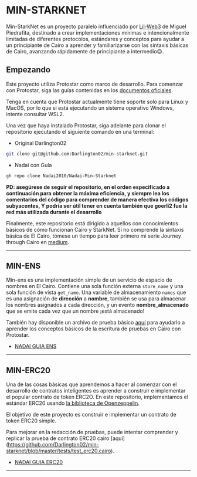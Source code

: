# MIN-STARKNET

Min-StarkNet es un proyecto paralelo influenciado por [Lil-Web3](https://github.com/m1guelpf/lil-web3) de Miguel Piedrafita, destinado a crear implementaciones mínimas e intencionalmente limitadas de diferentes protocolos, estándares y conceptos para ayudar a un principiante de Cairo a aprender y familiarizarse con las sintaxis básicas de Cairo, avanzando rápidamente de principiante a  intermedio😉.

## Empezando
Este proyecto utiliza Protostar como marco de desarrollo. Para comenzar con Protostar, siga las guías contenidas en los [documentos oficiales](https://docs.swmansion.com/protostar/docs/tutorials/installation).

Tenga en cuenta que Protostar actualmente tiene soporte solo para Linux y MacOS, por lo que si está ejecutando un sistema operativo Windows, intente consultar WSL2.

Una vez que haya instalado Protostar, siga adelante para clonar el repositorio ejecutando el siguiente comando en una terminal:

* Original Darlington02

```bash
git clone git@github.com:Darlington02/min-starknet.git
```

* Nadai con Guía

```bash
gh repo clone Nadai2010/Nadai-Min-Starknet
```

**PD: asegúrese de seguir el repositorio, en el orden especificado a continuación para obtener la máxima eficiencia, y siempre lea los comentarios del código para comprender de manera efectiva los códigos subyacentes, Y podría ser útil tener en cuenta también que goerli2 fue la red más utilizada durante el desarrollo**

Finalmente, este repositorio está dirigido a aquellos con conocimientos básicos de cómo funcionan Cairo y StarkNet. Si no comprende la sintaxis básica de El Cairo, tómese un tiempo para leer primero mi serie Journey through Cairo en [medium](https://medium.com/@darlingtonnnam).

---
## MIN-ENS
Min-ens es una implementación simple de un servicio de espacio de nombres en El Cairo. Contiene una sola función externa `store_name` y una sola función de vista `get_name`. Una variable de almacenamiento `names` que es una asignación de **dirección** a **nombre**, también se usa para almacenar los nombres asignados a cada dirección, y un evento **nombre_almacenado** que se emite cada vez que un nombre ¡está almacenado!

También hay disponible un archivo de prueba básico [aquí](https://github.com/Nadai2010/Nadai-Min-Starknet/blob/master/tests/test_ens.cairo) para ayudarlo a aprender los conceptos básicos de la escritura de pruebas en Cairo con Protostar.

* [NADAI GUIA ENS](https://github.com/Nadai2010/Nadai-Min-Starknet/blob/master/src/min_ens/README.md)

---

## MIN-ERC20
Una de las cosas básicas que aprendemos a hacer al comenzar con el desarrollo de contratos inteligentes es aprender a construir e implementar el popular contrato de token ERC2O. En este repositorio, implementamos el estándar ERC20 usando [la biblioteca de Openzeppelin](https://github.com/OpenZeppelin/cairo-contracts/blob/main/src/openzeppelin/token/erc20/library.cairo).

El objetivo de este proyecto es construir e implementar un contrato de token ERC20 simple.

Para mejorar en la redacción de pruebas, puede intentar comprender y replicar la prueba de contrato ERC20 cairo [aquí] (https://github.com/Darlington02/min-starknet/blob/master/tests/test_erc20.cairo).

* [NADAI GUIA ERC20](https://github.com/Nadai2010/Nadai-Min-Starknet/blob/master/src/min_erc20/README.md)

---